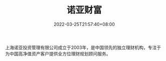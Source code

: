 ﻿---
weight: 
title: "诺亚财富"
description: "上海诺亚投资管理有限公司成立于2003年，是中国领先的独立理财机构，专注于为中国高净值资产客户提供全方位理财规划顾问服务"
date: 2022-03-25T21:57:40+08:00
lastmod: 2022-03-25T16:45:40+08:00
draft: false
authors: ["Metabd"]
featuredImage: "nuoyacaifu.jpg"
link: ""
tags: ["投资机构","诺亚财富"]
categories: ["navigation"]
navigation: ["投资机构"]
lightgallery: true
toc: true
pinned: false
recommend: false
recommend1: false
---
上海诺亚投资管理有限公司成立于2003年，是中国领先的独立理财机构，专注于为中国高净值资产客户提供全方位理财规划顾问服务。
